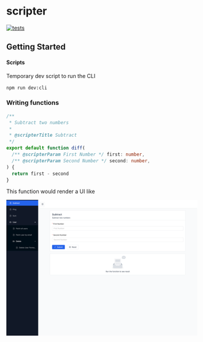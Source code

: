 # scripter

[![tests](https://github.com/abinashpanda/scripter/actions/workflows/tests.yml/badge.svg)](https://github.com/abinashpanda/scripter/actions/workflows/tests.yml)

## Getting Started

#### Scripts

Temporary dev script to run the CLI

```
npm run dev:cli
```

### Writing functions

```ts
/**
 * Subtract two numbers
 *
 * @scripterTitle Subtract
 */
export default function diff(
  /** @scripterParam First Number */ first: number,
  /** @scripterParam Second Number */ second: number,
) {
  return first - second
}
```

This function would render a UI like

<img src="./assets/screenshot.png" />
